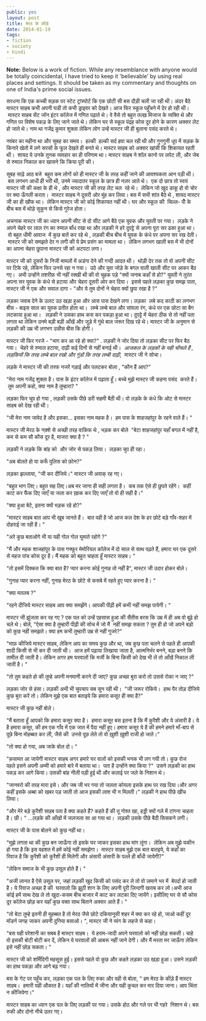 ```yaml
---
public: yes
layout: post
title: मेरठ के कीड़े
date: 2014-01-19
tags: 
- fiction 
- society 
- hindi
---
```


**Note:** Below is a work of fiction. While any resemblance with anyone would be totally coincidental, I have tried to keep it 'believable' by using real places and settings. It should be taken as my commentary and thoughts on one of India's prime social issues.  
  
सरधना कि एक कच्ची सड़क पर स्टेट ट्रांस्पोर्ट कि एक छोटी सी बस दौड़ी चली जा रही थी। अंदर बैठे मास्टर साहब कभी अपनी घडी तो कभी ड्राइवर को देखते। आज फिर स्कूल पहुँचने में देर हो रही थी।  मास्टर साहब सेंट जॉन इंटर कॉलेज में गणित पढ़ाते थे। वे वैसे तो बहुत तल्ख़ मिजाज के व्यक्ति थे और गणित पर विशेष पकड़ के लिए जाने जाते थे। लेकिन घर से स्कूल पंद्रह कोस दूर होने के कारण अक्सर लेट हो जाते थे। नाम था गजेंद्र कुमार शुक्ला लेकिन लोग उन्हें मास्टर जी ही बुलाना पसंद करते थे।  
  
नवंबर का महीना था और सुबह का समय।  हल्की  हल्की सर्द हवा चल रही थी और गुनगुनी धूप में सड़क के किनारे खेतों में लगे सरसों के फूल देखते ही बनते थे। मास्टर साहब को अक्सर खांसी कि शिकायत रहती थी।  शायद ये उनके तुनक व्यवहार का ही परिणाम था। मास्टर साहब ने शॉल कानो पर लपेट ली, और जेब से रुमाल निकाल कर खासने कि क्रिया पूरी की।  
  
सुबह साढ़े आठ बजे  बहुत कम लोगों को ही मास्टर जी के तरह कहीं जाने की आवश्यकता आन पड़ी थी।  बस लगभग आधी ही भरी थी, उनमे ज्यादातर स्कूल के छात्र ही नज़र आते थे।  एक दो छात्र तो स्वयं मास्टर जी की कक्षा के ही थे , और मास्टर जी की तरह लेट चल  रहे थे।  लेकिन जो खुद डाकू हो वो चोर पर क्या ऊँगली करता।  मास्टर साहब ने दूसरी ओर मुंह कर लिया। बस में सभी शांत बैठे थे , शायद मास्टर जी का ही खौफ था।  लेकिन मास्टर जी को कोई शिकायत नहीं थी। घर और स्कूल की  चिल्ल- पोँ के बीच बस में थोड़े सुकून से किसे गुरेज होता।  
  
अचनाक मास्टर जी का ध्यान अपनी सीट से दो सीट आगे बैठे एक युवक और युवती पर गया।  लड़के ने अपने चेहरे पर लाल रंग का रुमाल बाँध रखा था और लड़की ने हरे दुपट्टे से अपना पूरा सर ढका हुआ था।  वो बहुत धीमी आवाज  में कुछ बातें कर रहे थे , लड़की बीच बीच में युवक के कंधे पर अपना सर रख देती।  मास्टर जी को समझते देर न लगी की ये प्रेम प्रसंग का मामला था।  लेकिन लगभग खाली बस में भी दोनों का अपना चेहरा छुपाना मास्टर जी को अटपटा लगा।  
  
मास्टर जी को दूसरों के निजी मामलों में अडंगा देने की गन्दी आदत थी।  थोड़ी देर तक तो वो अपनी सीट पर टिके रहे, लेकिन फिर उनसे रहा न गया।  उठे और युवा जोड़े के बगल वाली खाली सीट पर आकर बैठ गए।  अभी उन्होंने तशरीफ़ भी नहीं रक्खी थी की वो चुहक पड़े "क्यों जनाब कहाँ से हो?" युवती ने तुरंत अपना सर युवक के कंधे से हटाया और चेहरा दूसरी ओर कर दिया।  इससे पहले लड़का कुछ समझ पाता, मास्टर जी ने एक और सवाल दागा - "और ये तुम दोनों ने चेहरा क्यों छुपा रखा है ?"  
  
लड़का जवाब देने के उलट उठ खड़ा हुआ और आस पास देखने लगा। लड़का  लबे कद काठी का लगभग बीस - बाइस साल का युवक प्रतीत होता था।  लम्बे लम्बे बाल और सांवला रंग, कंधे पर एक छोटा सा बैग लटकाया हुआ था।   लड़की ने उसका हाथ कस कर पकड़ा हुआ था। दुपट्टे में चेहरा ठीक से तो नहीं पता लगता था लेकिन उनमे बड़ी बड़ी आँखें और जूड़े में गुंथे बाल जरूर दिख रहे थे। मास्टर जी के अनुमान से लड़की की उम्र भी लगभग उन्नीस बीस कि होगी।  
  
मास्टर जी फिर गरजे - "भाग कर आ रहे हो क्या?" . लड़की ने जोर दिया तो लड़का सीट पर फिर बैठ गया।  चेहरे से रुमाल हटाया, दाढ़ी कई दिनों से नहीं बनाई थी।  _आजकल के लड़कों के यही चोंचले हैं , लड़कियों कि तरह लम्बे बाल रखो और गुंडों कि तरह लम्बी दाढ़ी_,  मास्टर जी ने सोचा।  
  
लड़के ने मास्टर जी की तरफ नजरें गड़ाई और पलटकर बोला , "कौन हैं आप?"  
  
"मेरा नाम गजेंद्र शुक्ला है। पास के इंटर कॉलेज में पढ़ाता हूँ। बच्चे मुझे मास्टर जी कहना पसंद  करते हैं।  तुम अपनी कहो, क्या नाम है तुम्हारा? "  
  
लड़का फिर चुप हो गया , लड़की उसके पीछे डरी सहमी बैठी थी। वो लड़के के कंधे कि ओट से मास्टर साहब को देख रही थी।  
  
"जी मेरा नाम जावेद है और इसका… इसका नाम महक है।  हम पास के शाहजहांपुर के रहने वाले हैं। "  
  
मास्टर जी मेरठ के नक़्शे से अच्छी तरह वाकिफ थे , भड़क कर बोले  "बेटा शाहजहांपुर यहाँ बगल में नहीं है, कम से कम सौ कौस दूर है, माजरा क्या है ? "  
  
लड़की ने लड़के कि बांह को  और जोर से पकड़ लिया।  लड़का चुप ही रहा।  
  
"अब बोलते हो या करूँ पुलिस को फ़ोन?"  
  
लड़का झल्लाया, "जी कर दीजिये।" मास्टर जी अवाक् रह गए।  
  
"बहुत भाग लिए। बहुत सह लिए।अब मर जाना ही सही लगता है।  कब तक ऐसे ही छुपते रहेंगे।  कहीं काट कर फैंक दिए जाएँ या जला कर ख़ाक कर दिए जाएँ तो वो ही सही है।"  
  
"क्या हुआ बेटे, इतना क्यों भड़क रहे हो?"  
  
"मास्टर साहब बात आप भी खूब जानते हैं।  बात वही है जो आज कल देश के हर छोटे बड़े गाँव-शहर में दोहराई जा रही है। "  
  
"अरे कुछ बताओगे भी या यही गोल गोल घुमाते रहोगे ?"  
  
"मैं और महक शाजहांपुर के पास गफ्फूर मेमोरियल कॉलेज में दो साल से साथ पढ़ते हैं, हमारा घर एक दूसरे से महज पांच कोस दूर है। मैं महक को बहुत चाहता हूँ मास्टर साहब। "  
  
"तो इसमें दिक्कत कि क्या बात है? प्यार करना कोई गुनाह तो नहीं है", मास्टर जी उदार होकर बोले।  
  
"गुनाह प्यार करना नहीं, गुनाह मेरठ के छोटे से कसबे में रहते हुए प्यार करना है। "  
  
"क्या मतलब ?"  
  
"रहने दीजिये मास्टर साहब आप क्या समझेंगे। आपकी पीढ़ी हमें कभी नहीं समझ पायेगी। "  
  
मास्टर जी झुंजला कर रह गए ? एक पल को उन्हें एहसास हुआ की सैंतीस बरस कि उम्र में ही अब वो बूढ़े हो चले थे। बोले, "ऐसा क्या है तुम्हारी पीढ़ी की सोच में जो मैं  नहीं समझ सकता ? तुम ही हो जो अपने बड़ो को कुछ नहीं समझते। क्या हम कभी तुम्हारी उम्र से नहीं गुजरे?"  
  
"माफ़ कीजिये मास्टर साहब, लेकिन आप का समय कुछ और था, जब कुछ पता चलने से पहले ही आपकी शादी किसी से भी कर दी जाती थी।  आज हमें पढ़ाया लिखाया जाता है, आत्मनिर्भर बनने, बड़ा बनने कि तामील दी जाती है। लेकिन अगर हम घरवालों कि मर्जी के बिना किसी को देख भी लें तो आँखें निकाल ली जाती है। "  
  
"तो तुम कहते हो की तुम्हे अपनी मनमानी करने दी जाए? कुछ अच्छा बुरा करो तो उससे रोका न जाए ?"  
  
लड़का जोर से हंसा। लड़की अभी भी चुपचाप सब सुन रही थी।  "जी जरूर रोकिये।  हाथ पैर तोड़ दीजिये कुछ बुरा करें तो। लेकिन मुझे एक बात बताइये कि हमारा कसूर ही क्या है?"  
  
मास्टर जी कुछ नहीं बोले।  
  
"मैं बताता हूँ आपको कि हमारा कसूर क्या है।  हमारा कसूर बस इतना है कि मैं कुरैशी और ये अंसारी है। ये है हमारा कसूर, की हम एक गाँव में एक जात में पैदा नहीं हुए। हमारा कसूर ये है की हमने हमारे माँ-बाप से पूछे बिना मोहब्बत कर ली, जैसे की  उनसे पूछ लेते तो वो ख़ुशी ख़ुशी राजी हो जाते।"  
  
"तो क्या हो गया, अब जाके बोल दो। "  
  
"क़यामत आ जायेगी मास्टर साहब अगर हमारे घर वालों को इसकी भनक भी लग गयी तो। कुछ रोज पहले इसने अपनी अम्मी को हमारे बारे में बताया था।  पता है उन्होंने क्या किया ?"  उसने लड़की का हाथ पकड़ कर आगे किया। उसकी बांह नीली पड़ी हुई थी और कलाई पर जले के निशान थे।  
  
"जानवरो की तरह मारा इसे। और जब जी भर गया तो जलता कोयला इसके हाथ पर रख दिया।और अगर कहीं इसके अब्बा को खबर पड़ जाती तो आज इसकी लाश भी न मिलती।" लड़की ने हाथ पीछे खींच लिया।  
  
"और मेरे बड़े कुरैशी साहब पता है क्या कहते हैं? कहते हैं की तू गोश्त खा, हड्डी क्यों गले में टांगना चाहता है। छी। " …लड़के की आँखों में जलजला सा आ गया था।  लड़की उसके पीछे बैठी सिसकने लगी।  
  
मास्टर जी के पास बोलने को कुछ नहीं था।  
  
"मुझे लगता था की कुछ बन जाऊँगा तो इसके घर जाकर इसका हाथ मांग लूंगा।  लेकिन अब मुझे यकीन हो गया है कि इस वहशत में हमें कोई नहीं समझेगा।  मास्टर साहब मुझे एक बात बातइये, ये कहाँ का रिवाज है कि कुरैशी को कुरैशी ही मिलेगी और अंसारी अंसारी के पल्ले ही बाँधी जायेगी?"  
  
"लेकिन समाज के भी कुछ उसूल होते हैं। "  
  
"अजी लानत है ऐसे उसूल पर, जहां लड़की खुद किसी को पसंद कर ले तो वो ज़माने भर में  बेपर्दा हो जाती है। ये रिवाज अच्छा है की  घरवालो कि झूठी शान के लिए अपनी पूरी ज़िन्दगी खराब कर लो।अभी आज कोई हमें साथ देख ले तो खुदा-कसम बीच बाजार में काट कर लटका दिए जायेंगे। इसीलिए घर से सौ कोस दूर कॉलेज छोड़ कर यहाँ कुछ वक्त साथ बिताने अक्सर आते हैं। "  
  
"तो बेटा तुम्हे इतनी ही मुहब्बत है तो मेरठ जैसे छोटे दकियानूसी शहर में क्या कर रहे हो, जाओ कहीं दूर मॉडर्न जगह जाकर अपनी दुनिया बसाओ। ", मास्टर जी ने व्यंग के लहजे से कहा।  
  
"बस यही परेशानी का सबब है मास्टर साहब।  ये हराम-जादी अपने घरवालो को नहीं छोड़ सकती। चाहे वो इसकी बोटी बोटी कर दें, लेकिन ये घरवालों की आबरू नहीं जाने देगी। और मैं मरता मर जाऊँगा लेकिन इसे नहीं छोड़ सकता। "  
  
मास्टर जी को शर्मिंदिगी महसूस हुई। इससे पहले वो कुछ और कहते लड़का उठ खड़ा हुआ। उसने लड़की का हाथ पकड़ा और आगे बढ़ गया।  
  
बस के गेट पर पहुँच कर, लड़का एक पल के लिए रुका और वही से बोला, " हम मेरठ के कीड़े हैं मास्टर साहब।  हमारी यही औकात है। यहाँ की नालियों में जीना और यही कुचल कर मार दिया जाना। आप चिंता न कीजियेगा।"  
  
मास्टर साहब का ध्यान एक पल के लिए लड़की पर गया। उसके होठ और गले पर भी गहरे  निशान थे। बस रुकी और दोनो नीचे उतर गए।  
  
##

